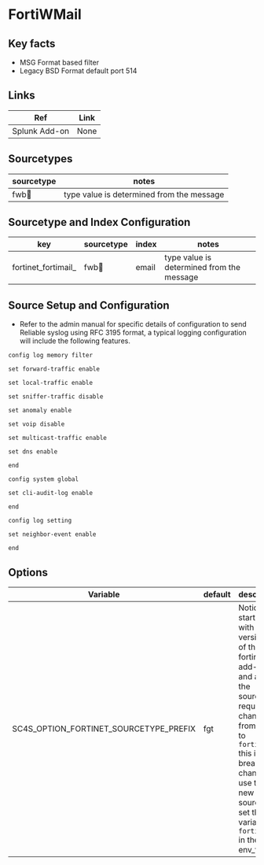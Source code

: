 # FortiWMail

## Key facts

* MSG Format based filter
* Legacy BSD Format default port 514

## Links

| Ref            | Link                                                                                                    |
|----------------|---------------------------------------------------------------------------------------------------------|
| Splunk Add-on  | None                                                               |

## Sourcetypes

| sourcetype     | notes                                                                                                   |
|----------------|---------------------------------------------------------------------------------------------------------|
| fwb:email:<type>          | type value is determined from the message                                                               |

## Sourcetype and Index Configuration

| key            | sourcetype     | index          | notes          |
|----------------|----------------|----------------|----------------|
| fortinet_fortimail_<type>      | fwb:email:<type>      | email          |  type value is determined from the message          |

## Source Setup and Configuration

* Refer to the admin manual for specific details of configuration to send Reliable syslog using RFC 3195 format, a typical logging configuration will include the following features.

```
config log memory filter

set forward-traffic enable

set local-traffic enable

set sniffer-traffic disable

set anomaly enable

set voip disable

set multicast-traffic enable

set dns enable

end

config system global

set cli-audit-log enable

end

config log setting

set neighbor-event enable

end

```

## Options

| Variable       | default        | description    |
|----------------|----------------|----------------|
| SC4S_OPTION_FORTINET_SOURCETYPE_PREFIX | fgt | Notice starting with version 1.6 of the fortinet add-on and app the sourcetype required changes from `fgt_*` to `fortinet_*` this is a breaking change to use the new sourcetype set this variable to `fortigate` in the env_file |


